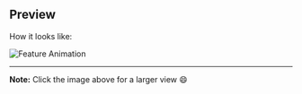 ## Preview

How it looks like:

![Feature Animation](https://imgur.com/a/w9ZAHc3)

---

**Note:** Click the image above for a larger view 😄
